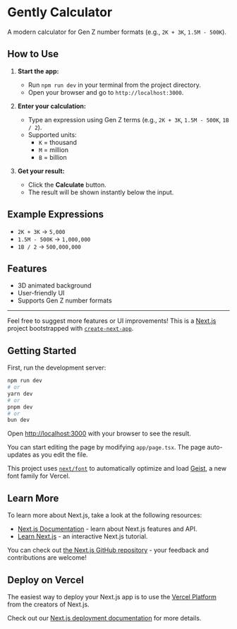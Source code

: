 # Gently Calculator

A modern calculator for Gen Z number formats (e.g., `2K + 3K`, `1.5M - 500K`).

## How to Use

1. **Start the app:**
	- Run `npm run dev` in your terminal from the project directory.
	- Open your browser and go to `http://localhost:3000`.

2. **Enter your calculation:**
	- Type an expression using Gen Z terms (e.g., `2K + 3K`, `1.5M - 500K`, `1B / 2`).
	- Supported units:
	  - `K` = thousand
	  - `M` = million
	  - `B` = billion

3. **Get your result:**
	- Click the **Calculate** button.
	- The result will be shown instantly below the input.

## Example Expressions
- `2K + 3K` → `5,000`
- `1.5M - 500K` → `1,000,000`
- `1B / 2` → `500,000,000`

## Features
- 3D animated background
- User-friendly UI
- Supports Gen Z number formats

---

Feel free to suggest more features or UI improvements!
This is a [Next.js](https://nextjs.org) project bootstrapped with [`create-next-app`](https://nextjs.org/docs/app/api-reference/cli/create-next-app).

## Getting Started

First, run the development server:

```bash
npm run dev
# or
yarn dev
# or
pnpm dev
# or
bun dev
```

Open [http://localhost:3000](http://localhost:3000) with your browser to see the result.

You can start editing the page by modifying `app/page.tsx`. The page auto-updates as you edit the file.

This project uses [`next/font`](https://nextjs.org/docs/app/building-your-application/optimizing/fonts) to automatically optimize and load [Geist](https://vercel.com/font), a new font family for Vercel.

## Learn More

To learn more about Next.js, take a look at the following resources:

- [Next.js Documentation](https://nextjs.org/docs) - learn about Next.js features and API.
- [Learn Next.js](https://nextjs.org/learn) - an interactive Next.js tutorial.

You can check out [the Next.js GitHub repository](https://github.com/vercel/next.js) - your feedback and contributions are welcome!

## Deploy on Vercel

The easiest way to deploy your Next.js app is to use the [Vercel Platform](https://vercel.com/new?utm_medium=default-template&filter=next.js&utm_source=create-next-app&utm_campaign=create-next-app-readme) from the creators of Next.js.

Check out our [Next.js deployment documentation](https://nextjs.org/docs/app/building-your-application/deploying) for more details.
